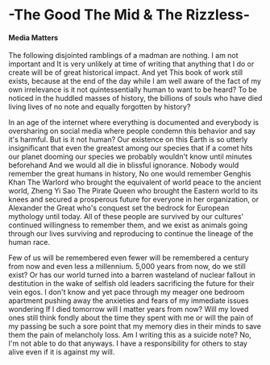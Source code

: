 # -The Good The Mid & The Rizzless-
#### Media Matters

The following disjointed ramblings of a madman are nothing. I am not important and It is very unlikely at time of writing that anything that I do or create will be of great historical impact. And yet This book of work still exists, because at the end of the day while I am well aware of the fact of my own irrelevance is it not quintessentially human to want to be heard? To be noticed in the huddled masses of history, the billions of souls who have died living lives of no note and equally forgotten by history? 

In an age of the internet where everything is documented and everybody is oversharing on social media where people condemn this behavior and say it's harmful. But is it not human? Our existence on this Earth is so utterly insignificant that even the greatest among our species that if a comet hits our planet dooming our species we probably wouldn't know until minutes beforehand And we would all die in blissful ignorance. Nobody would remember the great humans in history, No one would remember Genghis Khan The Warlord who brought the equivalent of world peace to the ancient world, Zheng Yi Sao The Pirate Queen who brought the Eastern world to its knees and secured a prosperous future for everyone in her organization, or Alexander the Great who's conquest set the bedrock for European mythology until today. All of these people are survived by our cultures' continued willingness to remember them, and we exist as animals going through our lives surviving and reproducing to continue the lineage of the human race. 

Few of us will be remembered even fewer will be remembered a century from now and even less a millennium. 5,000 years from now, do we still exist? Or has our world turned into a barren wasteland of nuclear fallout in destitution in the wake of selfish old leaders sacrificing the future for their vein egos. I don't know and yet pace through my meager one bedroom apartment pushing away the anxieties and fears of my immediate issues wondering If I died tomorrow will I matter years from now? Will my loved ones still think fondly about the time they spent with me or will the pain of my passing be such a sore point that my memory dies in their minds to save them the pain of melancholy loss. Am I writing this as a suicide note? No, I'm not able to do that anyways. I have a responsibility for others to stay alive even if it is against my will.
